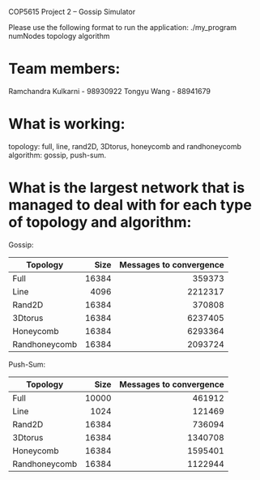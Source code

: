 COP5615 Project 2 – Gossip Simulator

Please use the following format to run the application:
./my_program numNodes topology algorithm

# Team members:
Ramchandra Kulkarni 	- 98930922
Tongyu Wang 		    - 88941679

# What is working:
topology: full, line, rand2D, 3Dtorus, honeycomb and randhoneycomb
algorithm: gossip, push-sum.

# What is the largest network that is managed to deal with for each type of topology and algorithm:

Gossip:

Topology | Size | Messages to convergence
--- | ---:| ---:
Full | 16384 | 359373
Line | 4096 | 2212317
Rand2D | 16384 | 370808
3Dtorus | 16384 | 6237405
Honeycomb | 16384 | 6293364
Randhoneycomb | 16384 | 2093724



Push-Sum:

Topology | Size | Messages to convergence
--- | ---:| ---:
Full | 10000 | 461912
Line | 1024 | 121469
Rand2D | 16384 | 736094
3Dtorus | 16384 | 1340708
Honeycomb | 16384 | 1595401
Randhoneycomb | 16384 | 1122944